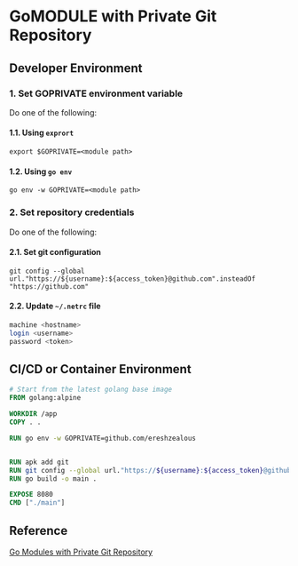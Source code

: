 # GoMODULE with Private Git Repository

## Developer Environment

### 1. Set GOPRIVATE environment variable

Do one of the following:

#### 1.1. Using `exprort`

`export $GOPRIVATE=<module path>`

#### 1.2. Using `go env`

`go env -w GOPRIVATE=<module path>`

### 2. Set repository credentials

Do one of the following:

#### 2.1. Set git configuration

`git config --global url."https://${username}:${access_token}@github.com".insteadOf "https://github.com"`

#### 2.2. Update `~/.netrc` file

```sh
machine <hostname>
login <username>
password <token>
```

## CI/CD or Container Environment

```Dockerfile
# Start from the latest golang base image
FROM golang:alpine

WORKDIR /app
COPY . .

RUN go env -w GOPRIVATE=github.com/ereshzealous


RUN apk add git
RUN git config --global url."https://${username}:${access_token}@github.com".insteadOf "https://github.com"
RUN go build -o main .

EXPOSE 8080
CMD ["./main"]
```

## Reference

[Go Modules with Private Git Repository
](https://medium.com/swlh/go-modules-with-private-git-repository-3940b6835727)
